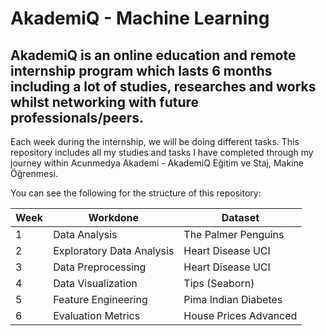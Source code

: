 # AkademiQ - Machine Learning
AkademiQ is an online education and remote internship program which lasts 6 months including a lot of studies, researches and works whilst networking with future professionals/peers.
---
Each week during the internship, we will be doing different tasks. This repository includes all my studies and tasks I have completed through my journey within Acunmedya Akademi - AkademiQ Eğitim ve Staj, Makine Öğrenmesi.

You can see the following for the structure of this repository:

| Week    | Workdone | Dataset |
| -------- | ------- | ------- |
| 1  | Data Analysis | The Palmer Penguins |
| 2  | Exploratory Data Analysis | Heart Disease UCI |
| 3  | Data Preprocessing | Heart Disease UCI |
| 4  | Data Visualization | Tips (Seaborn) |
| 5  | Feature Engineering | Pima Indian Diabetes |
| 6  | Evaluation Metrics | House Prices Advanced |


